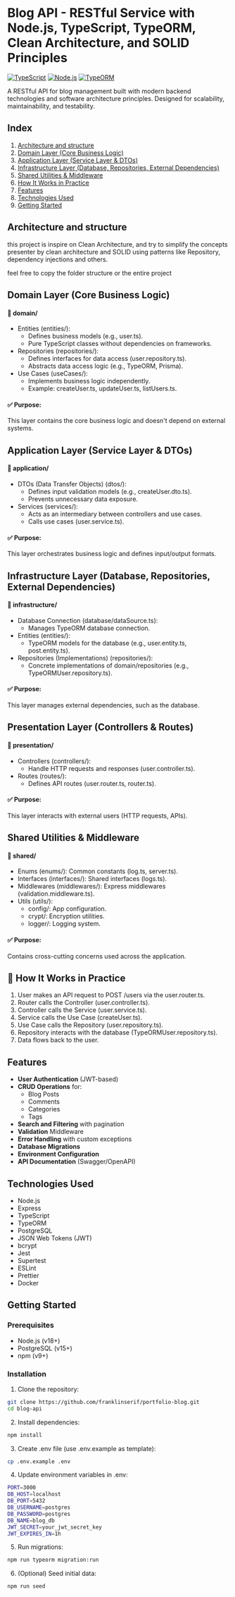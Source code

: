 # Blog API - RESTful Service with Node.js, TypeScript, TypeORM, Clean Architecture, and SOLID Principles

[![TypeScript](https://img.shields.io/badge/TypeScript-3178C6?logo=typescript&logoColor=white)](https://www.typescriptlang.org/)
[![Node.js](https://img.shields.io/badge/Node.js-339933?logo=nodedotjs&logoColor=white)](https://nodejs.org/)
[![TypeORM](https://img.shields.io/badge/TypeORM-FE0909?logo=typeorm&logoColor=white)](https://typeorm.io/)

A RESTful API for blog management built with modern backend technologies and software architecture principles. Designed for scalability, maintainability, and testability.

## Index

1. [Architecture and structure](#architecture-and-structure)
2. [Domain Layer (Core Business Logic)](#domain-layer)
3. [Application Layer (Service Layer & DTOs)](#application-layer)
4. [Infrastructure Layer (Database, Repositories, External Dependencies)](#infrastructure-layer)
5. [Shared Utilities & Middleware](#shared-utilities-&-middleware)
6. [How It Works in Practice](#how-it-works-in-practice)
7. [Features](#features)
8. [Technologies Used](#technologies-used)
9. [Getting Started](#getting-started)

## Architecture and structure <a name="architecture-and-structure"></a>

this project is inspire on Clean Architecture, and try to simplify the concepts presenter by clean architecture and SOLID using patterns like Repository, dependency injections and others.

feel free to copy the folder structure or the entire project

## Domain Layer (Core Business Logic) <a name="domain-layer"></a>

#### 📂 domain/

- Entities (entities/):
    - Defines business models (e.g., user.ts).
    - Pure TypeScript classes without dependencies on frameworks.
- Repositories (repositories/):
    - Defines interfaces for data access (user.repository.ts).
    - Abstracts data access logic (e.g., TypeORM, Prisma).
- Use Cases (useCases/):
    - Implements business logic independently.
    - Example: createUser.ts, updateUser.ts, listUsers.ts.

#### ✅ Purpose:

This layer contains the core business logic and doesn't depend on external systems.

## Application Layer (Service Layer & DTOs) <a name="application-layer"></a>

#### 📂 application/

- DTOs (Data Transfer Objects) (dtos/):
    - Defines input validation models (e.g., createUser.dto.ts).
    - Prevents unnecessary data exposure.
- Services (services/):
    - Acts as an intermediary between controllers and use cases.
    - Calls use cases (user.service.ts).

#### ✅ Purpose:

This layer orchestrates business logic and defines input/output formats.

## Infrastructure Layer (Database, Repositories, External Dependencies) <a name="infrastructure-layer"></a>

#### 📂 infrastructure/

- Database Connection (database/dataSource.ts):
    - Manages TypeORM database connection.
- Entities (entities/):
    - TypeORM models for the database (e.g., user.entity.ts, post.entity.ts).
- Repositories (Implementations) (repositories/):
    - Concrete implementations of domain/repositories (e.g., TypeORMUser.repository.ts).

#### ✅ Purpose:

This layer manages external dependencies, such as the database.

## Presentation Layer (Controllers & Routes) <a name="infrastructure-layer-(database,-repositories,-external-dependencies)"></a>

#### 📂 presentation/

- Controllers (controllers/):
    - Handle HTTP requests and responses (user.controller.ts).
- Routes (routes/):
    - Defines API routes (user.router.ts, router.ts).

#### ✅ Purpose:

This layer interacts with external users (HTTP requests, APIs).

## Shared Utilities & Middleware <a name="shared-utilities-&-middleware"></a>

#### 📂 shared/

- Enums (enums/): Common constants (log.ts, server.ts).
- Interfaces (interfaces/): Shared interfaces (logs.ts).
- Middlewares (middlewares/): Express middlewares (validation.middleware.ts).
- Utils (utils/):
    - config/: App configuration.
    - crypt/: Encryption utilities.
    - logger/: Logging system.

#### ✅ Purpose:

Contains cross-cutting concerns used across the application.

## 🔄 How It Works in Practice <a name="how-it-works-in-practice"></a>

1. User makes an API request to POST /users via the user.router.ts.
2. Router calls the Controller (user.controller.ts).
3. Controller calls the Service (user.service.ts).
4. Service calls the Use Case (createUser.ts).
5. Use Case calls the Repository (user.repository.ts).
6. Repository interacts with the database (TypeORMUser.repository.ts).
7. Data flows back to the user.

## Features <a name="features"></a>

- **User Authentication** (JWT-based)
- **CRUD Operations** for:
    - Blog Posts
    - Comments
    - Categories
    - Tags
- **Search and Filtering** with pagination
- **Validation** Middleware
- **Error Handling** with custom exceptions
- **Database Migrations**
- **Environment Configuration**
- **API Documentation** (Swagger/OpenAPI)

## Technologies Used <a name="technologies-used"></a>

- Node.js
- Express
- TypeScript
- TypeORM
- PostgreSQL
- JSON Web Tokens (JWT)
- bcrypt
- Jest
- Supertest
- ESLint
- Prettier
- Docker

## Getting Started <a name="getting-started"></a>

### Prerequisites

- Node.js (v18+)
- PostgreSQL (v15+)
- npm (v9+)

### Installation

1. Clone the repository:

```bash
git clone https://github.com/franklinserif/portfolio-blog.git
cd blog-api
```

2. Install dependencies:

```bash
npm install
```

3. Create .env file (use .env.example as template):

```bash
cp .env.example .env
```

4. Update environment variables in .env:

```bash
PORT=3000
DB_HOST=localhost
DB_PORT=5432
DB_USERNAME=postgres
DB_PASSWORD=postgres
DB_NAME=blog_db
JWT_SECRET=your_jwt_secret_key
JWT_EXPIRES_IN=1h
```

5. Run migrations:

```bash
npm run typeorm migration:run
```

6. (Optional) Seed initial data:

```bash
npm run seed
```
